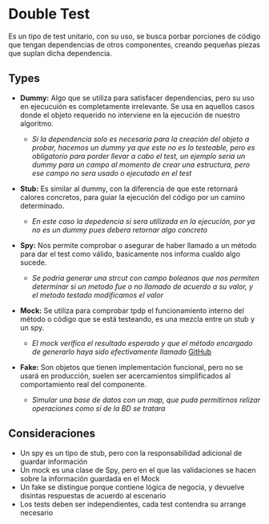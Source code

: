 # Double Test

Es un tipo de test unitario, con su uso, se busca porbar porciones de código que tengan dependencias de otros componentes, creando pequeñas piezas que suplan dicha dependencia.

## Types

* **Dummy:** Algo que se utiliza para satisfacer dependencias, pero su uso en ejecucuión es completamente irrelevante. Se usa en aquellos casos donde el objeto requerido no interviene en la ejecución de nuestro algoritmo.
  * *Si la dependencia solo es necesaria para la creación del objeto a probar, hacemos un dummy ya que este no es lo testeable, pero es obligatorio para porder llevar a cabo el test, un ejemplo seria un dummy para un campo al momento de crear una estructura, pero ese campo no sera usado o ejecutado en el test*

* **Stub:** Es similar al dummy, con la diferencia de que este retornará calores concretos, para guiar la ejecución del código por un camino determinado.
  * *En este caso la depedencia si sera utilizada en la ejecución, por ya no es un dummy pues debera retornar algo concreto*

* **Spy:** Nos permite comprobar o asegurar de haber llamado a un método para dar el test como válido, basicamente nos informa cualdo algo sucede.
  * *Se podria generar una strcut con campo boleanos que nos permiten determinar si un metodo fue o no llamado de acuerdo a su valor, y el metodo testado modificamos el valor*

* **Mock:** Se utiliza para comprobar tpdp el funcionamiento interno del método o código que se está testeando, es una mezcla entre un stub y un spy.
  * *El mock verifica el resultado esperado y que el método encargado de generarlo haya sido efectivamente llamado* [GitHub](https://gist.github.com/IgnacioFalco/d6d340363201db76076b9c3b29b2e4c8)

* **Fake:** Son objetos que tienen implementación funcional, pero no se usará en producción, suelen ser acercamientos simplificados al comportamiento real del componente.
  * *Simular una base de datos con un map, que puda permitirnos relizar operaciones como si de la BD se tratara*

## Consideraciones

* Un spy es un tipo de stub, pero con la responsabilidad adicional de guardar información
* Un mock es una clase de Spy, pero en el que las validaciones se hacen sobre la información guardada en el Mock
* Un fake se distingue porque contiene lógica de negocia, y devuelve disintas respuestas de acuerdo al escenario
* Los tests deben ser independientes, cada test contendra su arrange necesario
